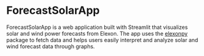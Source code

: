 # ForecastSolarApp

ForecastSolarApp is a web application built with Streamlit that visualizes solar and wind power forecasts from Elexon. The app uses the [elexonpy](https://pypi.org/project/elexonpy/) package to fetch data and helps users easily interpret and analyze solar and wind forecast data through graphs.
